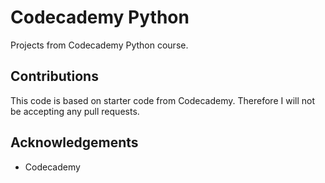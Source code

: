 # Codecademy Python
Projects from Codecademy Python course.

## Contributions
This code is based on starter code from Codecademy. Therefore I will not be accepting any pull requests.

## Acknowledgements 
* Codecademy
